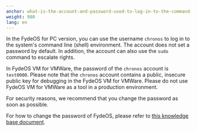 ```yaml
---
anchor: what-is-the-account-and-password-used-to-log-in-to-the-command-line
weight: 980
lang: en
---
```

In the FydeOS for PC version, you can use the username `chronos` to log in to the system's command line (shell) environment. The account does not set a password by default. In addition, the account can also use the `sudo` command to escalate rights.

In FydeOS VM for VMWare, the password of the `chronos` account is `test0000`. Please note that the `chronos` account contains a public, insecure public key for debugging in the FydeOS VM for VMWare. Please do not use FydeOS VM for VMWare as a tool in a production environment.

For security reasons, we recommend that you change the password as soon as possible.

For how to change the password of FydeOS, please refer to [this knowledge base document](/en/recipes/chronos-password/).
